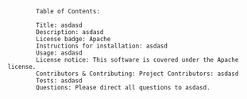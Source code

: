 
			Table of Contents:  
			
			Title: asdasd
			Description: asdasd
			License badge: Apache
			Instructions for installation: asdasd
			Usage: asdasd
			License notice: This software is covered under the Apache license. 
			Contributors & Contributing: Project Contributors: asdasd
			Tests: asdasd
			Questions: Please direct all questions to asdasd.